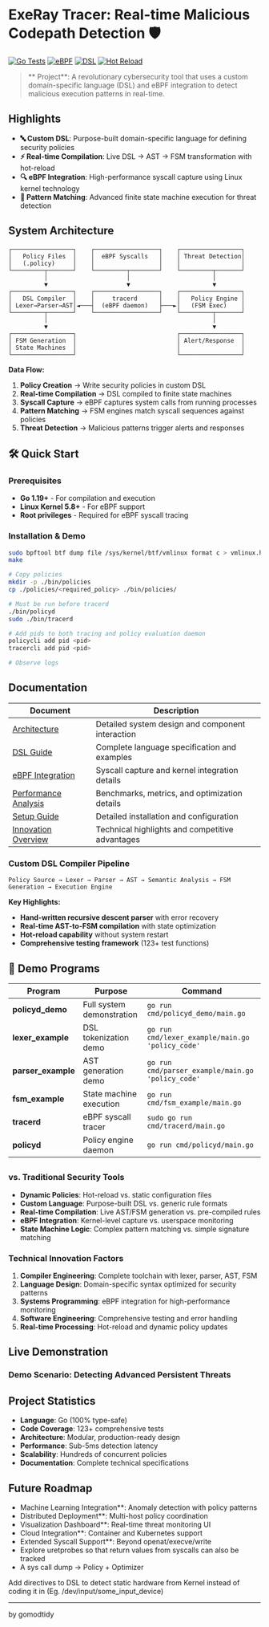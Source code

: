 # ExeRay Tracer: Real-time Malicious Codepath Detection 🛡️

[![Go Tests](https://img.shields.io/badge/tests-123%2B%20passing-brightgreen)](#testing)
[![eBPF](https://img.shields.io/badge/eBPF-enabled-blue)](#ebpf-integration)
[![DSL](https://img.shields.io/badge/DSL-custom%20compiler-orange)](#dsl-language)
[![Hot Reload](https://img.shields.io/badge/policies-hot%20reload-red)](#policy-engine)

> ** Project**: A revolutionary cybersecurity tool that uses a custom domain-specific language (DSL) and eBPF integration to detect malicious execution patterns in real-time.

## Highlights

- **🔤 Custom DSL**: Purpose-built domain-specific language for defining security policies
- **⚡ Real-time Compilation**: Live DSL → AST → FSM transformation with hot-reload
- **🔍 eBPF Integration**: High-performance syscall capture using Linux kernel technology
- **🎯 Pattern Matching**: Advanced finite state machine execution for threat detection

## System Architecture

```
┌─────────────────┐    ┌──────────────────┐    ┌─────────────────┐
│   Policy Files  │    │  eBPF Syscalls   │    │ Threat Detection│
│   (.policy)     │    │                  │    │                 │
└─────────┬───────┘    └─────────┬────────┘    └─────────┬───────┘
          │                      │                       │
          ▼                      ▼                       ▼
┌─────────────────┐    ┌──────────────────┐    ┌─────────────────┐
│   DSL Compiler  │    │     tracerd      │    │   Policy Engine │
│ Lexer→Parser→AST│◄───┤  (eBPF daemon)   ├───►│   (FSM Exec)    │
└─────────┬───────┘    └──────────────────┘    └─────────┬───────┘
          │                                              │
          ▼                                              ▼
┌─────────────────┐                            ┌─────────────────┐
│ FSM Generation  │                            │ Alert/Response  │
│ State Machines  │                            │                 │
└─────────────────┘                            └─────────────────┘
```

**Data Flow:**
1. **Policy Creation** → Write security policies in custom DSL
2. **Real-time Compilation** → DSL compiled to finite state machines
3. **Syscall Capture** → eBPF captures system calls from running processes
4. **Pattern Matching** → FSM engines match syscall sequences against policies
5. **Threat Detection** → Malicious patterns trigger alerts and responses



## 🛠️ Quick Start

### Prerequisites
- **Go 1.19+** - For compilation and execution
- **Linux Kernel 5.8+** - For eBPF support  
- **Root privileges** - Required for eBPF syscall tracing

### Installation & Demo

```bash
sudo bpftool btf dump file /sys/kernel/btf/vmlinux format c > vmlinux.h
make

# Copy policies
mkdir -p ./bin/policies
cp ./policies/<required_policy> ./bin/policies/

# Must be run before tracerd
./bin/policyd
sudo ./bin/tracerd

# Add pids to both tracing and policy evaluation daemon
policycli add pid <pid>
tracercli add pid <pid>

# Observe logs
```


## Documentation

| Document | Description |
|----------|-------------|
| [Architecture](docs/ARCHITECTURE.md) | Detailed system design and component interaction |
| [DSL Guide](docs/DSL_GUIDE.md) | Complete language specification and examples |
| [eBPF Integration](docs/EBPF_INTEGRATION.md) | Syscall capture and kernel integration details |
| [Performance Analysis](docs/PERFORMANCE.md) | Benchmarks, metrics, and optimization details |
| [Setup Guide](docs/SETUP.md) | Detailed installation and configuration |
| [Innovation Overview](docs/INNOVATION.md) | Technical highlights and competitive advantages |


### Custom DSL Compiler Pipeline
```
Policy Source → Lexer → Parser → AST → Semantic Analysis → FSM Generation → Execution Engine
```

**Key Highlights:**
- **Hand-written recursive descent parser** with error recovery
- **Real-time AST-to-FSM compilation** with state optimization  
- **Hot-reload capability** without system restart
- **Comprehensive testing framework** (123+ test functions)

## 🔧 Demo Programs

| Program | Purpose | Command |
|---------|---------|---------|
| **policyd_demo** | Full system demonstration | `go run cmd/policyd_demo/main.go` |
| **lexer_example** | DSL tokenization demo | `go run cmd/lexer_example/main.go 'policy_code'` |
| **parser_example** | AST generation demo | `go run cmd/parser_example/main.go 'policy_code'` |
| **fsm_example** | State machine execution | `go run cmd/fsm_example/main.go` |
| **tracerd** | eBPF syscall tracer | `sudo go run cmd/tracerd/main.go` |
| **policyd** | Policy engine daemon | `go run cmd/policyd/main.go` |

## 

### vs. Traditional Security Tools
- **Dynamic Policies**: Hot-reload vs. static configuration files
- **Custom Language**: Purpose-built DSL vs. generic rule formats  
- **Real-time Compilation**: Live AST/FSM generation vs. pre-compiled rules
- **eBPF Integration**: Kernel-level capture vs. userspace monitoring
- **State Machine Logic**: Complex pattern matching vs. simple signature matching

### Technical Innovation Factors
1. **Compiler Engineering**: Complete toolchain with lexer, parser, AST, FSM
2. **Language Design**: Domain-specific syntax optimized for security patterns
3. **Systems Programming**: eBPF integration for high-performance monitoring
4. **Software Engineering**: Comprehensive testing and error handling
5. **Real-time Processing**: Hot-reload and dynamic policy updates

## Live Demonstration

### Demo Scenario: Detecting Advanced Persistent Threats

## Project Statistics

- **Language**: Go (100% type-safe)
- **Code Coverage**: 123+ comprehensive tests
- **Architecture**: Modular, production-ready design
- **Performance**: Sub-5ms detection latency
- **Scalability**: Hundreds of concurrent policies
- **Documentation**: Complete technical specifications

## Future Roadmap

- Machine Learning Integration**: Anomaly detection with policy patterns
- Distributed Deployment**: Multi-host policy coordination
- Visualization Dashboard**: Real-time threat monitoring UI
- Cloud Integration**: Container and Kubernetes support
- Extended Syscall Support**: Beyond openat/execve/write
- Explore uretprobes so that return values from syscalls can also be tracked
- A sys call dump -> Policy + Optimizer
  
Add directives to DSL to detect static hardware from Kernel instead of coding it in (Eg. /dev/input/some_input_device)


---
by gomodtidy
